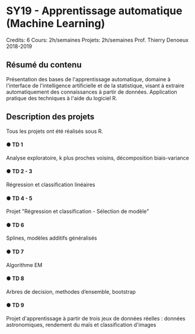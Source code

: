 # SY19 - Apprentissage automatique (Machine Learning)

Credits:   6 
Cours:  2h/semaines 
Projets:  2h/semaines 
Prof.   Thierry Denoeux
2018-2019
## Résumé du contenu

Présentation des bases de l'apprentissage automatique, domaine à l'interface de l'intelligence artificielle et de la statistique, visant à extraire automatiquement des connaissances à partir de données. Application pratique des techniques à l'aide du logiciel R.


## Description des projets 
Tous les projets ont été réalisés sous R. 

#### ● TD 1
Analyse exploratoire, k plus proches voisins, décomposition biais-variance

#### ● TD 2 - 3 
Régression et classification linéaires

#### ● TD 4 - 5
Projet "Régression et classification - Sélection de modèle"

#### ● TD 6
Splines, modèles additifs généralisés

#### ● TD 7
Algorithme EM

#### ● TD 8 
Arbres de decision, methodes d’ensemble, bootstrap

#### ● TD 9
Projet d'apprentissage à partir de trois jeux de données réelles : données astronomiques, rendement du maïs et classification d'images
